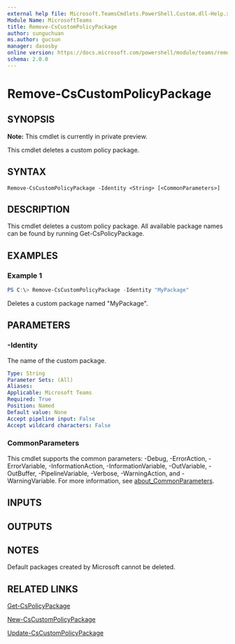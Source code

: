 ```yaml
---
external help file: Microsoft.TeamsCmdlets.PowerShell.Custom.dll-Help.xml
Module Name: MicrosoftTeams
title: Remove-CsCustomPolicyPackage
author: sunguchuan
ms.author: gucsun
manager: dasosby
online version: https://docs.microsoft.com/powershell/module/teams/remove-cscustompolicypackage
schema: 2.0.0
---
```


# Remove-CsCustomPolicyPackage

## SYNOPSIS

**Note:** This cmdlet is currently in private preview.

This cmdlet deletes a custom policy package.

## SYNTAX

```
Remove-CsCustomPolicyPackage -Identity <String> [<CommonParameters>]
```

## DESCRIPTION

This cmdlet deletes a custom policy package. All available package names can be found by running Get-CsPolicyPackage.

## EXAMPLES

### Example 1
```powershell
PS C:\> Remove-CsCustomPolicyPackage -Identity "MyPackage"
```

Deletes a custom package named "MyPackage".

## PARAMETERS

### -Identity

The name of the custom package.

```yaml
Type: String
Parameter Sets: (All)
Aliases:
Applicable: Microsoft Teams
Required: True
Position: Named
Default value: None
Accept pipeline input: False
Accept wildcard characters: False
```

### CommonParameters
This cmdlet supports the common parameters: -Debug, -ErrorAction, -ErrorVariable, -InformationAction, -InformationVariable, -OutVariable, -OutBuffer, -PipelineVariable, -Verbose, -WarningAction, and -WarningVariable. For more information, see [about_CommonParameters](https://go.microsoft.com/fwlink/?LinkID=113216).

## INPUTS

## OUTPUTS

## NOTES
Default packages created by Microsoft cannot be deleted.

## RELATED LINKS

[Get-CsPolicyPackage](Get-CsPolicyPackage.md)

[New-CsCustomPolicyPackage](New-CsCustomPolicyPackage.md)

[Update-CsCustomPolicyPackage](Update-CsCustomPolicyPackage.md)

